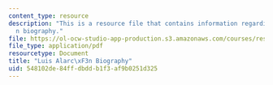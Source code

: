 ```yaml
---
content_type: resource
description: "This is a resource file that contains information regarding Luis Alarc\xF3\
  n biography."
file: https://ol-ocw-studio-app-production.s3.amazonaws.com/courses/res-16-001-lean-enterprise-en-espanol-january-iap-2012/548102de84ffdbddb1f3af9b0251d325_MITRES_16_001IAP12_Luis.pdf
file_type: application/pdf
resourcetype: Document
title: "Luis Alarc\xF3n Biography"
uid: 548102de-84ff-dbdd-b1f3-af9b0251d325
---
```

